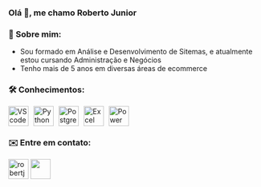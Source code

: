 ### Olá 👋, me chamo Roberto Junior 

<h3>🔎 Sobre mim:</h3>

* Sou formado em Análise e Desenvolvimento de Sitemas, e atualmente estou cursando Administração e Negócios
* Tenho mais de 5 anos em diversas áreas de ecommerce

<h3>🛠 Conhecimentos:</h3>
<!-- Vs Code -->
<div style="display: flex; align-items: center; gap: 10px;">
   <img src="https://img.icons8.com/fluent/48/000000/visual-studio-code-2019.png" alt="VS code" width="40" height="40"/>
   <img src="https://img.icons8.com/color/python" alt="Python" width="40" height="40"/>
   <img src="https://img.icons8.com/?size=100&id=38561&format=png&color=000000" alt="PostgreSQL" width="40" height="40"/>
   <img src="https://img.icons8.com/?size=100&id=13654&format=png&color=000000" alt="Excel" width="40" height="40"/>
   <img src="https://img.icons8.com/?size=100&id=Ny0t2MYrJ70p&format=png&color=000000" alt="Power BI" width="40" height="40"/>
</div>

<h3>✉️ Entre em contato:</h3>

<p>
   <a href="https://www.linkedin.com/in/roberto-lucena-vieira-junior/" >
      <img align="center" src="https://img.icons8.com/?size=100&id=13930&format=png&color=000000" alt="robertjuni0r" height="40" width="40"/></a>
   <a href="mailto:robertolucenav@gmail.com">
      <img align="center" src="https://img.icons8.com/?size=100&id=P7UIlhbpWzZm&format=png&color=000000" height="40" width="40"/></a>
</p>
